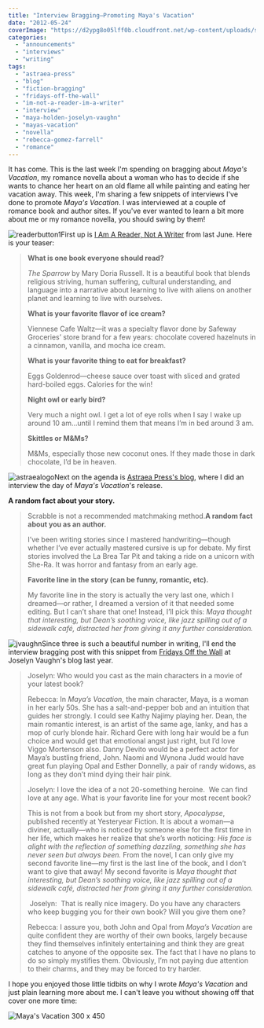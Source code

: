 ```yaml
---
title: "Interview Bragging—Promoting Maya's Vacation"
date: "2012-05-24"
coverImage: "https://d2ypg8o05lff0b.cloudfront.net/wp-content/uploads/sites/3/2012/05/Mayas-Vacation-300-x-450.jpg"
categories:
  - "announcements"
  - "interviews"
  - "writing"
tags:
  - "astraea-press"
  - "blog"
  - "fiction-bragging"
  - "fridays-off-the-wall"
  - "im-not-a-reader-im-a-writer"
  - "interview"
  - "maya-holden-joselyn-vaughn"
  - "mayas-vacation"
  - "novella"
  - "rebecca-gomez-farrell"
  - "romance"
---
```


It has come. This is the last week I'm spending on bragging about _Maya's Vacation_, my romance novella about a woman who has to decide if she wants to chance her heart on an old flame all while painting and eating her vacation away. This week, I'm sharing a few snippets of interviews I've done to promote _Maya's Vacation_. I was interviewed at a couple of romance book and author sites. If you've ever wanted to learn a bit more about me or my romance novella, you should swing by them!

![readerbutton1](https://d2ypg8o05lff0b.cloudfront.net/wp-content/uploads/sites/3/2012/05/readerbutton1.jpg)First up is [I Am A Reader, Not A Writer](http://iamareadernotawriter.blogspot.com/2011/06/author-interview-novella-giveaway-mayas.html "I Am A Reader, Not A Writer") from last June. Here is your teaser:

> **What is one book everyone should read?** 
>
> _The Sparrow_ by Mary Doria Russell. It is a beautiful book that blends religious striving, human suffering, cultural understanding, and language into a narrative about learning to live with aliens on another planet and learning to live with ourselves.
>
> **What is your favorite flavor of ice cream?** 
>
> Viennese Cafe Waltz—it was a specialty flavor done by Safeway Groceries’ store brand for a few years: chocolate covered hazelnuts in a cinnamon, vanilla, and mocha ice cream.
>
> **What is your favorite thing to eat for breakfast?** 
>
> Eggs Goldenrod—cheese sauce over toast with sliced and grated hard-boiled eggs. Calories for the win!
>
> **Night owl or early bird?** 
>
> Very much a night owl. I get a lot of eye rolls when I say I wake up around 10 am...until I remind them that means I’m in bed around 3 am.
>
> **Skittles or M&Ms?**
>
> M&Ms, especially those new coconut ones. If they made those in dark chocolate, I’d be in heaven.

![astraealogo](https://d2ypg8o05lff0b.cloudfront.net/wp-content/uploads/sites/3/2012/05/astraealogo.jpg)Next on the agenda is [Astraea Press's blog](http://astraeapress.blogspot.com/2011/03/tremendous-thursday-new-release-mayas.html "Rebecca Gomez Farrell interview"), where I did an interview the day of _Maya's Vacation_'s release.

**A random fact about your story.**

> Scrabble is not a recommended matchmaking method.**A random fact about you as an author.** 
>
> I’ve been writing stories since I mastered handwriting—though whether I’ve ever actually mastered cursive is up for debate. My first stories involved the La Brea Tar Pit and taking a ride on a unicorn with She-Ra. It was horror and fantasy from an early age.
>
> **Favorite line in the story (can be funny, romantic, etc).**  
>
> My favorite line in the story is actually the very last one, which I dreamed—or rather, I dreamed a version of it that needed some editing. But I can’t share that one! Instead, I’ll pick this: _Maya thought that interesting, but Dean’s soothing voice, like jazz spilling out of a sidewalk café, distracted her from giving it any further consideration._

![jvaughn](https://d2ypg8o05lff0b.cloudfront.net/wp-content/uploads/sites/3/2012/05/jvaughn.jpeg)Since three is such a beautiful number in writing, I'll end the interview bragging post with this snippet from [Fridays Off the Wall](http://joselynvaughn.blogspot.com/search/label/Rebecca%20Gomez%20Farrell "Fridays Off the Wall") at Joselyn Vaughn's blog last year.

> Joselyn: Who would you cast as the main characters in a movie of your latest book?
>
> Rebecca: In _Maya’s Vacation,_ the main character, Maya, is a woman in her early 50s. She has a salt-and-pepper bob and an intuition that guides her strongly. I could see Kathy Najimy playing her. Dean, the main romantic interest, is an artist of the same age, lanky, and has a mop of curly blonde hair. Richard Gere with long hair would be a fun choice and would get that emotional angst just right, but I’d love Viggo Mortenson also. Danny Devito would be a perfect actor for Maya’s bustling friend, John. Naomi and Wynona Judd would have great fun playing Opal and Esther Donnelly, a pair of randy widows, as long as they don’t mind dying their hair pink.
>
> Joselyn: I love the idea of a not 20-something heroine.  We can find love at any age. What is your favorite line for your most recent book?
>
> This is not from a book but from my short story, _Apocalypse_, published recently at Yesteryear Fiction. It is about a woman—a diviner, actually—who is noticed by someone else for the first time in her life, which makes her realize that she’s worth noticing: _His face is alight with the reflection of something dazzling, something she has never seen but always been._ From the novel, I can only give my second favorite line—my first is the last line of the book, and I don’t want to give that away! My second favorite is _Maya thought that interesting, but Dean’s soothing voice, like jazz spilling out of a sidewalk café, distracted her from giving it any further consideration._
>
>  Joselyn:  That is really nice imagery. Do you have any characters who keep bugging you for their own book? Will you give them one?
>
> Rebecca: I assure you, both John and Opal from _Maya’s Vacation_ are quite confident they are worthy of their own books, largely because they find themselves infinitely entertaining and think they are great catches to anyone of the opposite sex. The fact that I have no plans to do so simply mystifies them. Obviously, I’m not paying due attention to their charms, and they may be forced to try harder.

I hope you enjoyed those little tidbits on why I wrote _Maya's Vacation_ and just plain learning more about me. I can't leave you without showing off that cover one more time:

![Maya's Vacation 300 x 450](https://d2ypg8o05lff0b.cloudfront.net/wp-content/uploads/sites/3/2012/05/Mayas-Vacation-300-x-450.jpg)
